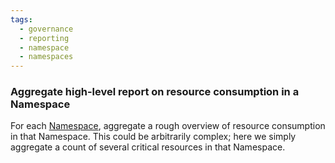 ```yaml
---
tags:
  - governance
  - reporting
  - namespace
  - namespaces
---
```


### Aggregate high-level report on resource consumption in a Namespace

For each [Namespace][ns], aggregate a rough overview of resource consumption in
that Namespace. This could be arbitrarily complex; here we simply aggregate a
count of several critical resources in that Namespace.

[ns]: https://kubernetes.io/docs/concepts/overview/working-with-objects/namespaces/